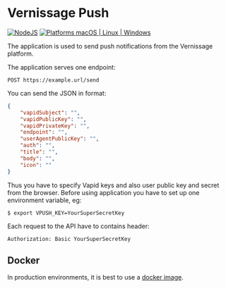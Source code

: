 # Vernissage Push

[![NodeJS](https://img.shields.io/badge/NodeJS-Latest-blue.svg?style=flat)](https://nodejs.org/)
[![Platforms macOS | Linux | Windows](https://img.shields.io/badge/Platforms-macOS%20%7C%20Linux%20%7C%20Windows%20-lightgray.svg?style=flat)](https://nodejs.org/)

The application is used to send push notifications from the Vernissage platform. 

The application serves one endpoint:

```
POST https://example.url/send
```

You can send the JSON in format:
```json
{
    "vapidSubject": "",
    "vapidPublicKey": "",
    "vapidPrivateKey": "",
    "endpoint": "",
    "userAgentPublicKey": "",
    "auth": "",
    "title": "",
    "body": "",
    "icon": ""
}
```

Thus you have to specify Vapid keys and also user public key and secret from the browser.
Before using application you have to set up one environment variable, eg:

```
$ export VPUSH_KEY=YourSuperSecretKey
```

Each request to the API have to contains header:

```
Authorization: Basic YourSuperSecretKey
```

## Docker

In production environments, it is best to use a [docker image](https://hub.docker.com/repository/docker/mczachurski/vernissage-push).